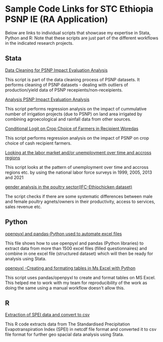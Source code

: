 # Sample Code Links for STC Ethiopia PSNP IE (RA Application)

Below are links to individual scripts that showcase my expertise in Stata, Python and R:
Note that these scripts are just part of the different workflows in the indicated research projects.

## Stata
[Data Cleaning for PSNP Impact Evaluation Analysis](https://github.com/gabegaz/code-sample/blob/main/Sample%201%20-%20psnp_data_cleaning_dealing_with_outliers.do)

This script is part of the data cleaning process of PSNP datasets. It performs cleaning of PSNP datasets - dealing with outliers of production/yield data of PSNP recepients/non-receipients.

[Analysis PSNP Impact Evaluation Analysis](https://github.com/gabegaz/code-sample/blob/main/Sample%202%20-%20reg_model_number_proj_on_irrigated_land.do)

This script performs regression analysis on the impact of cummulative number of irrigation projects (due to PSNP) on land area irrigated by combining agroecological and rainfall data from other sources.

[Conditional Logit on Crop Choice of Farmers in Recipient Woredas](https://github.com/gabegaz/code-sample/blob/main/Sample%203%20-%20conditional_logit_crop_choice_woreda%20.do)

This script performs regression analysis on the impact of PSNP on crop choice of cash recipient farmers.

[Looking at the labor market and/or unemployment over time and accross regions](https://github.com/gabegaz/code-sample/blob/main/Sample%204%20-%20Unemployment_NLFS_Graphs.do)

This script looks at the pattern of unemployment over time and accross regions etc. by using the national labor force surveys in 1999, 2005, 2013 and 2021

[gender analysis in the poultry sector(IFC-Ethiochicken dataset)](https://github.com/gabegaz/code-sample/blob/main/Sample%205%20-%20gender_analysis_poultry_ethiochicken.do)

The script checks if there are some systematic differences between male and female poultry agnets/owners in their productivity, access to services, sales revenue etc.

## Python
[openpyxl  and pandas-Python used to automate excel files](https://github.com/gabegaz/code-sample/blob/main/Sample%206%20-%20extracting_from_excel.py)

This file shows how to use openpyxl and pandas (Python libraries) to extract data from more than 1500 excel files (filled questionnaires) and combine in one excel file (structured dataset) which will then be ready for analysis using Stata.

[openpyxl -Creating and formating tables in Ms Excel with Python](https://github.com/gabegaz/code-sample/blob/main/Sample%207%20-%20analysis_poultry.py)

This script uses pandas/openpyxl to create and format tables on MS Excel. This helped me to work with my team for reproducibility of the work as doing the same using a manual workflow doesn't allow this.

## R
[Extraction of SPEI data and convert to csv](https://github.com/gabegaz/code-sample/blob/main/Sample%208%20-%20spei_dta_extraction.R)

This R code extracts data from The Standardised Precipitation Evapotranspiration Index (SPEI) in netcdf file format and converted it to csv file format for further geo spacial data analysis using Stata.

